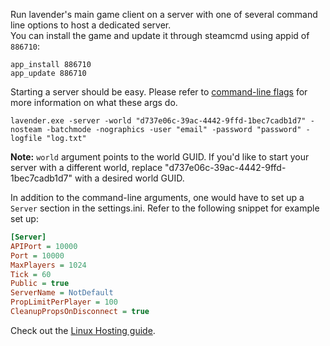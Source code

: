 Run lavender's main game client on a server with one of several command line options to host a dedicated server.  
You can install the game and update it through steamcmd using appid of `886710`:

````
app_install 886710
app_update 886710
````

Starting a server should be easy. Please refer to [command-line flags](./command-line-flags.md) for more information on what these args do.
````
lavender.exe -server -world "d737e06c-39ac-4442-9ffd-1bec7cadb1d7" -nosteam -batchmode -nographics -user "email" -password "password" -logfile "log.txt"
````

**Note:** `world` argument points to the world GUID. If you'd like to start your server with a different world, replace "d737e06c-39ac-4442-9ffd-1bec7cadb1d7" with a desired world GUID.

In addition to the command-line arguments, one would have to set up a `Server` section in the settings.ini. Refer to the following snippet for example set up:

````ini
[Server]
APIPort = 10000
Port = 10000
MaxPlayers = 1024
Tick = 60
Public = true
ServerName = NotDefault
PropLimitPerPlayer = 100
CleanupPropsOnDisconnect = true
````

Check out the [Linux Hosting guide](./Linux-Hosting.md).